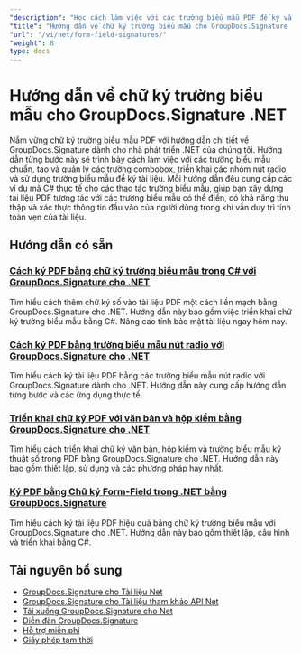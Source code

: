 ```yaml
---
"description": "Học cách làm việc với các trường biểu mẫu PDF để ký và thu thập dữ liệu với hướng dẫn GroupDocs.Signature .NET này."
"title": "Hướng dẫn về chữ ký trường biểu mẫu cho GroupDocs.Signature .NET"
"url": "/vi/net/form-field-signatures/"
"weight": 8
type: docs
---
```

# Hướng dẫn về chữ ký trường biểu mẫu cho GroupDocs.Signature .NET

Nắm vững chữ ký trường biểu mẫu PDF với hướng dẫn chi tiết về GroupDocs.Signature dành cho nhà phát triển .NET của chúng tôi. Hướng dẫn từng bước này sẽ trình bày cách làm việc với các trường biểu mẫu chuẩn, tạo và quản lý các trường combobox, triển khai các nhóm nút radio và sử dụng trường biểu mẫu để ký tài liệu. Mỗi hướng dẫn đều cung cấp các ví dụ mã C# thực tế cho các thao tác trường biểu mẫu, giúp bạn xây dựng tài liệu PDF tương tác với các trường biểu mẫu có thể điền, có khả năng thu thập và xác thực thông tin đầu vào của người dùng trong khi vẫn duy trì tính toàn vẹn của tài liệu.

## Hướng dẫn có sẵn

### [Cách ký PDF bằng chữ ký trường biểu mẫu trong C# với GroupDocs.Signature cho .NET](./sign-pdf-form-field-signature-groupdocs-dotnet/)
Tìm hiểu cách thêm chữ ký số vào tài liệu PDF một cách liền mạch bằng GroupDocs.Signature cho .NET. Hướng dẫn này bao gồm việc triển khai chữ ký trường biểu mẫu bằng C#. Nâng cao tính bảo mật tài liệu ngay hôm nay.

### [Cách ký PDF bằng trường biểu mẫu nút radio với GroupDocs.Signature cho .NET](./sign-pdfs-radio-button-groupdocs-signature-net/)
Tìm hiểu cách ký tài liệu PDF bằng các trường biểu mẫu nút radio với GroupDocs.Signature dành cho .NET. Hướng dẫn này cung cấp hướng dẫn từng bước và các ứng dụng thực tế.

### [Triển khai chữ ký PDF với văn bản và hộp kiểm bằng GroupDocs.Signature cho .NET](./groupdocs-signature-pdf-text-checkbox-net/)
Tìm hiểu cách triển khai chữ ký văn bản, hộp kiểm và trường biểu mẫu kỹ thuật số trong PDF bằng GroupDocs.Signature cho .NET. Hướng dẫn này bao gồm thiết lập, sử dụng và các phương pháp hay nhất.

### [Ký PDF bằng Chữ ký Form-Field trong .NET bằng GroupDocs.Signature](./sign-pdf-form-field-signature-net-groupdocs/)
Tìm hiểu cách ký tài liệu PDF hiệu quả bằng chữ ký trường biểu mẫu với GroupDocs.Signature cho .NET. Hướng dẫn này bao gồm thiết lập, cấu hình và triển khai bằng C#.

## Tài nguyên bổ sung

- [GroupDocs.Signature cho Tài liệu Net](https://docs.groupdocs.com/signature/net/)
- [GroupDocs.Signature cho Tài liệu tham khảo API Net](https://reference.groupdocs.com/signature/net/)
- [Tải xuống GroupDocs.Signature cho Net](https://releases.groupdocs.com/signature/net/)
- [Diễn đàn GroupDocs.Signature](https://forum.groupdocs.com/c/signature)
- [Hỗ trợ miễn phí](https://forum.groupdocs.com/)
- [Giấy phép tạm thời](https://purchase.groupdocs.com/temporary-license/)
